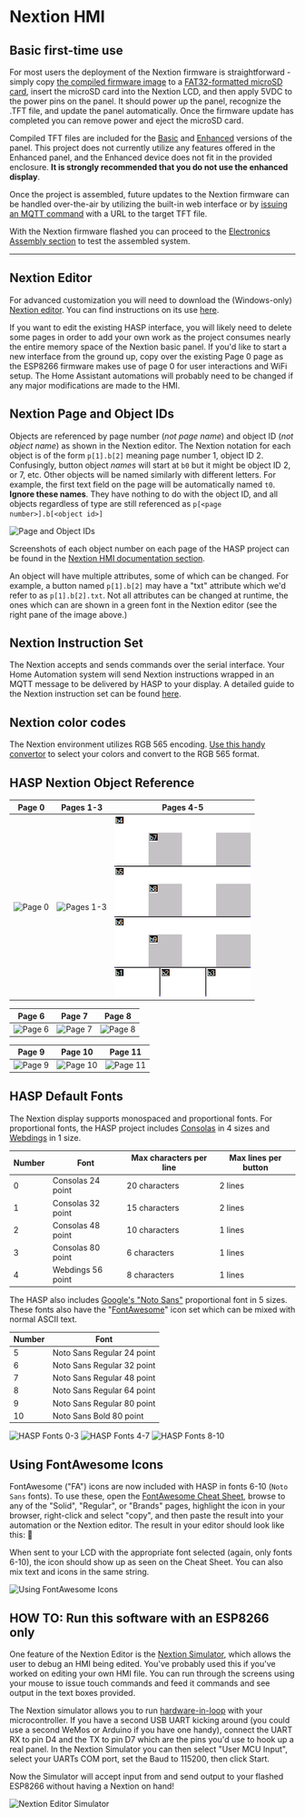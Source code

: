 # Nextion HMI

## Basic first-time use

For most users the deployment of the Nextion firmware is straightforward - simply copy [the compiled firmware image](../Nextion_HMI/HASwitchPlate.tft) to a [FAT32-formatted microSD card](https://nextion.tech/faq-items/using-nextion-microsd/), insert the microSD card into the Nextion LCD, and then apply 5VDC to the power pins on the panel.  It should power up the panel, recognize the .TFT file, and update the panel automatically.  Once the firmware update has completed you can remove power and eject the microSD card.

Compiled TFT files are included for the [Basic](https://github.com/aderusha/HASwitchPlate/raw/master/Nextion_HMI/HASwitchPlate.tft) and [Enhanced](https://github.com/aderusha/HASwitchPlate/raw/master/Nextion_HMI/HASwitchPlate-Enhanced.tft) versions of the panel.  This project does not currently utilize any features offered in the Enhanced panel, and the Enhanced device does not fit in the provided enclosure.  **It is strongly recommended that you do not use the enhanced display**.

Once the project is assembled, future updates to the Nextion firmware can be handled over-the-air by utilizing the built-in web interface or by [issuing an MQTT command](06_MQTT_Control.md#command-syntax) with a URL to the target TFT file.

With the Nextion firmware flashed you can proceed to the [Electronics Assembly section](03_Electronics_Assembly.md) to test the assembled system.

---

## Nextion Editor

For advanced customization you will need to download the (Windows-only) [Nextion editor](https://nextion.tech/nextion-editor/).  You can find instructions on its use [here](https://www.itead.cc/blog/nextion-editor-a-basic-introduction).

If you want to edit the existing HASP interface, you will likely need to delete some pages in order to add your own work as the project consumes nearly the entire memory space of the Nextion basic panel.  If you'd like to start a new interface from the ground up, copy over the existing Page 0 page as the ESP8266 firmware makes use of page 0 for user interactions and WiFi setup.  The Home Assistant automations will probably need to be changed if any major modifications are made to the HMI.

## Nextion Page and Object IDs

Objects are referenced by page number (*not page name*) and object ID (*not object name*) as shown in the Nextion editor.  The Nextion notation for each object is of the form `p[1].b[2]` meaning page number 1, object ID 2.  Confusingly, button object *names* will start at `b0` but it might be object ID 2, or 7, etc. Other objects will be named similarly with different letters.  For example, the first text field on the page will be automatically named `t0`.  **Ignore these names**.  They have nothing to do with the object ID, and all objects regardless of type are still referenced as `p[<page number>].b[<object id>]`

![Page and Object IDs](https://github.com/aderusha/HASwitchPlate/blob/master/Documentation/Images/Nextion_Editor_Page_and_Object_Ids.png?raw=true)

Screenshots of each object number on each page of the HASP project can be found in the [Nextion HMI documentation section](02_Nextion_HMI.md#hasp-nextion-object-reference).

An object will have multiple attributes, some of which can be changed.  For example, a button named `p[1].b[2]` may have a "txt" attribute which we'd refer to as `p[1].b[2].txt`.  Not all attributes can be changed at runtime, the ones which can are shown in a green font in the Nextion editor (see the right pane of the image above.)

## Nextion Instruction Set

The Nextion accepts and sends commands over the serial interface.  Your Home Automation system will send Nextion instructions wrapped in an MQTT message to be delivered by HASP to your display.  A detailed guide to the Nextion instruction set can be found [here](https://nextion.tech/instruction-set/).

## Nextion color codes

The Nextion environment utilizes RGB 565 encoding.  [Use this handy convertor](https://nodtem66.github.io/nextion-hmi-color-convert/index.html) to select your colors and convert to the RGB 565 format.

## HASP Nextion Object Reference

| Page 0 | Pages 1-3 | Pages 4-5 |
|--------|-----------|-----------|
| ![Page 0](Images/NextionUI_p0_Init_Screen.png?raw=true) | ![Pages 1-3](Images/NextionUI_p1-p3_4buttons.png?raw=true) | ![Pages 4-5](Images/NextionUI_p4-p5_3sliders.png?raw=true) |

| Page 6 | Page 7 | Page 8 |
|--------|--------|--------|
| ![Page 6](Images/NextionUI_p6_8buttons.png?raw=true) | ![Page 7](Images/NextionUI_p7_12buttons.png?raw=true) | ![Page 8](Images/NextionUI_p8_5buttons+1slider.png?raw=true) |

| Page 9 | Page 10 | Page 11 |
|--------|---------|---------|
| ![Page 9](Images/NextionUI_p9_9buttons.png?raw=true) | ![Page 10](Images/NextionUI_p10_5buttons.png?raw=true) | ![Page 11](Images/NextionUI_p11_1button.png?raw=true)

## HASP Default Fonts

The Nextion display supports monospaced and proportional fonts.  For proportional fonts, the HASP project includes [Consolas](https://docs.microsoft.com/en-us/typography/font-list/consolas) in 4 sizes and [Webdings](https://en.wikipedia.org/wiki/Webdings#Character_set) in 1 size.

| Number | Font              | Max characters per line | Max lines per button |
|--------|-------------------|-------------------------|----------------------|
| 0      | Consolas 24 point | 20 characters           | 2 lines              |
| 1      | Consolas 32 point | 15 characters           | 2 lines              |
| 2      | Consolas 48 point | 10 characters           | 1 lines              |
| 3      | Consolas 80 point | 6 characters            | 1 lines              |
| 4      | Webdings 56 point | 8 characters            | 1 lines              |

The HASP also includes [Google's "Noto Sans"](https://github.com/googlefonts/noto-fonts) proportional font in 5 sizes.  These fonts also have the "[FontAwesome](https://fontawesome.com/cheatsheet)" icon set which can be mixed with normal ASCII text.

| Number | Font                       |
|--------|----------------------------|
| 5      | Noto Sans Regular 24 point |
| 6      | Noto Sans Regular 32 point |
| 7      | Noto Sans Regular 48 point |
| 8      | Noto Sans Regular 64 point |
| 9      | Noto Sans Regular 80 point |
| 10     | Noto Sans Bold 80 point    |

![HASP Fonts 0-3](Images/NextionUI_Fonts_0-3.png?raw=true) ![HASP Fonts 4-7](Images/NextionUI_Fonts_4-7.png?raw=true) ![HASP Fonts 8-10](Images/NextionUI_Fonts_8-10.png?raw=true)

## Using FontAwesome Icons

FontAwesome ("FA") icons are now included with HASP in fonts 6-10 (`Noto Sans` fonts).  To use these, open the [FontAwesome Cheat Sheet](https://fontawesome.com/cheatsheet), browse to any of the "Solid", "Regular", or "Brands" pages, highlight the icon in your browser, right-click and select "copy", and then paste the result into your automation or the Nextion editor.  The result in your editor should look like this: 

When sent to your LCD with the appropriate font selected (again, only fonts 6-10), the icon should show up as seen on the Cheat Sheet.  You can also mix text and icons in the same string.

![Using FontAwesome Icons](Images/HASP-Icons.gif?raw=true)

## HOW TO: Run this software with an ESP8266 only

One feature of the Nextion Editor is the [Nextion Simulator](https://www.itead.cc/wiki/Nextion_Editor_Quick_Start_Guide#Debug.2C_online_simulator), which allows the user to debug an HMI being edited.  You've probably used this if you've worked on editing your own HMI file.  You can run through the screens using your mouse to issue touch commands and feed it commands and see output in the text boxes provided.

The Nextion simulator allows you to run [hardware-in-loop](https://en.wikipedia.org/wiki/Hardware-in-the-loop_simulation) with your microcontroller.  If you have a second USB UART kicking around (you could use a second WeMos or Arduino if you have one handy), connect the UART RX to pin D4 and the TX to pin D7 which are the pins you'd use to hook up a real panel.  In the Nextion Simulator you can then select "User MCU Input", select your UARTs COM port, set the Baud to 115200, then click Start.

Now the Simulator will accept input from and send output to your flashed ESP8266 without having a Nextion on hand!

![Nextion Editor Simulator](Images/Nextion_Editor_Simulator.png?raw=true)
